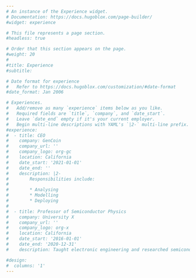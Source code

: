 ```yaml
---
# An instance of the Experience widget.
# Documentation: https://docs.hugoblox.com/page-builder/
#widget: experience

# This file represents a page section.
#headless: true

# Order that this section appears on the page.
#weight: 20
#
#title: Experience
#subtitle:

# Date format for experience
#   Refer to https://docs.hugoblox.com/customization/#date-format
#date_format: Jan 2006

# Experiences.
#   Add/remove as many `experience` items below as you like.
#   Required fields are `title`, `company`, and `date_start`.
#   Leave `date_end` empty if it's your current employer.
#   Begin multi-line descriptions with YAML's `|2-` multi-line prefix.
#experience:
#  - title: CEO
#    company: GenCoin
#    company_url: ''
#    company_logo: org-gc
#    location: California
#    date_start: '2021-01-01'
#    date_end: ''
#    description: |2-
#        Responsibilities include:
#        
#        * Analysing
#        * Modelling
#        * Deploying
#
#  - title: Professor of Semiconductor Physics
#    company: University X
#    company_url: ''
#    company_logo: org-x
#    location: California
#    date_start: '2016-01-01'
#    date_end: '2020-12-31'
#    description: Taught electronic engineering and researched semiconductor physics.

#design:
#  columns: '1'
---
```

